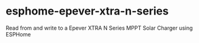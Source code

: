 # esphome-epever-xtra-n-series
Read from and write to a Epever XTRA N Series MPPT Solar Charger using ESPHome
